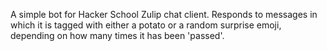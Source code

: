 A simple bot for Hacker School Zulip chat client. Responds to messages in which it is tagged with either a potato or a random surprise emoji, depending on how many times it has been 'passed'.
